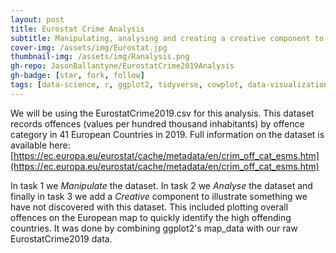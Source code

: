 ```yaml
---
layout: post
title: Eurostat Crime Analysis
subtitle: Manipulating, analysing and creating a creative component to the EurostatCrime2019 dataset using R
cover-img: /assets/img/Eurostat.jpg
thumbnail-img: /assets/img/Ranalysis.png
gh-repo: JasonBallantyne/EurostatCrime2019Analysis
gh-badge: [star, fork, follow]
tags: [data-science, r, ggplot2, tidyverse, cowplot, data-visualization]
---
```


We will be using the EurostatCrime2019.csv for this analysis. This dataset records offences (values per hundred thousand inhabitants) by offence category in 41 European Countries in 2019. 
Full information on the dataset is available here: [https://ec.europa.eu/eurostat/cache/metadata/en/crim_off_cat_esms.htm](https://ec.europa.eu/eurostat/cache/metadata/en/crim_off_cat_esms.htm)
 
In task 1 we *Manipulate* the dataset. 
In task 2 we *Analyse* the dataset and finally in task 3 we add a *Creative* component to illustrate something we have not discovered with this dataset. 
This included plotting overall offences on the European map to quickly identify the high offending countries. 
It was done by combining ggplot2's map_data with our raw EurostatCrime2019 data.
